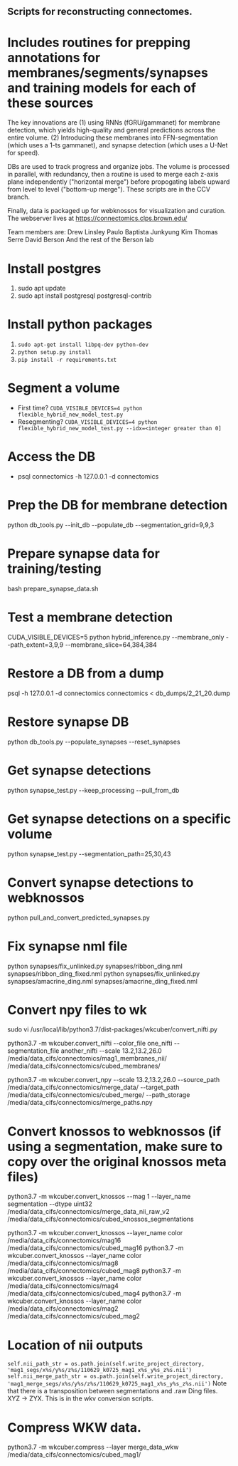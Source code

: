 ## Scripts for reconstructing connectomes.
# Includes routines for prepping annotations for membranes/segments/synapses and training models for each of these sources
The key innovations are (1) using RNNs (fGRU/gammanet) for membrane detection, which yields high-quality and general predictions across the entire volume. (2) Introducing these membranes into FFN-segmentation (which uses a 1-ts gammanet), and synapse detection (which uses a U-Net for speed).

DBs are used to track progress and organize jobs. The volume is processed in parallel, with redundancy, then a routine is used to merge each z-axis plane independently ("horizontal merge") before propogating labels upward from level to level ("bottom-up merge"). These scripts are in the CCV branch.

Finally, data is packaged up for webknossos for visualization and curation. The webserver lives at https://connectomics.clps.brown.edu/

Team members are:
Drew Linsley
Paulo Baptista
Junkyung Kim
Thomas Serre
David Berson
And the rest of the Berson lab

##

# Install postgres
1. sudo apt update
2. sudo apt install postgresql postgresql-contrib

# Install python packages
1. `sudo apt-get install libpq-dev python-dev`
2. `python setup.py install`
3. `pip install -r requirements.txt`

# Segment a volume
- First time? `CUDA_VISIBLE_DEVICES=4 python flexible_hybrid_new_model_test.py`
- Resegmenting? `CUDA_VISIBLE_DEVICES=4 python flexible_hybrid_new_model_test.py --idx=<integer greater than 0]` 

# Access the DB
- psql connectomics -h 127.0.0.1 -d connectomics

# Prep the DB for membrane detection
python db_tools.py --init_db --populate_db --segmentation_grid=9,9,3

# Prepare synapse data for training/testing
bash prepare_synapse_data.sh

# Test a membrane detection
CUDA_VISIBLE_DEVICES=5 python hybrid_inference.py --membrane_only --path_extent=3,9,9 --membrane_slice=64,384,384

# Restore a DB from a dump
psql -h 127.0.0.1 -d connectomics connectomics < db_dumps/2_21_20.dump

# Restore synapse DB
python db_tools.py --populate_synapses --reset_synapses

# Get synapse detections
python synapse_test.py --keep_processing --pull_from_db

# Get synapse detections on a specific volume
python synapse_test.py --segmentation_path=25,30,43

# Convert synapse detections to webknossos
python pull_and_convert_predicted_synapses.py

# Fix synapse nml file
python synapses/fix_unlinked.py synapses/ribbon_ding.nml synapses/ribbon_ding_fixed.nml
python synapses/fix_unlinked.py synapses/amacrine_ding.nml synapses/amacrine_ding_fixed.nml

# Convert npy files to wk
sudo vi /usr/local/lib/python3.7/dist-packages/wkcuber/convert_nifti.py

python3.7 -m wkcuber.convert_nifti --color_file one_nifti --segmentation_file another_nifti --scale 13.2,13.2,26.0 /media/data_cifs/connectomics/mag1_membranes_nii/ /media/data_cifs/connectomics/cubed_membranes/

python3.7 -m wkcuber.convert_npy --scale 13.2,13.2,26.0 --source_path /media/data_cifs/connectomics/merge_data/ --target_path /media/data_cifs/connectomics/cubed_merge/  --path_storage /media/data_cifs/connectomics/merge_paths.npy

# Convert knossos to webknossos (if using a segmentation, make sure to copy over the original knossos meta files)
python3.7 -m wkcuber.convert_knossos --mag 1 --layer_name segmentation --dtype uint32 /media/data_cifs/connectomics/merge_data_nii_raw_v2 /media/data_cifs/connectomics/cubed_knossos_segmentations

python3.7 -m wkcuber.convert_knossos --layer_name color /media/data_cifs/connectomics/mag16 /media/data_cifs/connectomics/cubed_mag16
python3.7 -m wkcuber.convert_knossos --layer_name color /media/data_cifs/connectomics/mag8 /media/data_cifs/connectomics/cubed_mag8
python3.7 -m wkcuber.convert_knossos --layer_name color /media/data_cifs/connectomics/mag4 /media/data_cifs/connectomics/cubed_mag4
python3.7 -m wkcuber.convert_knossos --layer_name color /media/data_cifs/connectomics/mag2 /media/data_cifs/connectomics/cubed_mag2

# Location of nii outputs
`self.nii_path_str = os.path.join(self.write_project_directory, 'mag1_segs/x%s/y%s/z%s/110629_k0725_mag1_x%s_y%s_z%s.nii')`
`self.nii_merge_path_str = os.path.join(self.write_project_directory, 'mag1_merge_segs/x%s/y%s/z%s/110629_k0725_mag1_x%s_y%s_z%s.nii')`
Note that there is a transposition between segmentations and .raw Ding files. XYZ -> ZYX. This is in the wkv conversion scripts.

# Compress WKW data.
python3.7 -m wkcuber.compress --layer merge_data_wkw /media/data_cifs/connectomics/cubed_mag1/
